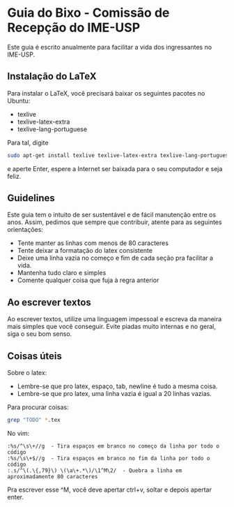 Guia do Bixo - Comissão de Recepção do IME-USP
==============================================

Este guia é escrito anualmente para facilitar a vida dos ingressantes no
IME-USP.

## Instalação do LaTeX

Para instalar o LaTeX, você precisará baixar os seguintes pacotes no Ubuntu:

- texlive
- texlive-latex-extra
- texlive-lang-portuguese

Para tal, digite
```bash
sudo apt-get install texlive texlive-latex-extra texlive-lang-portuguese
```
e aperte Enter, espere a Internet ser baixada para o seu computador e seja
feliz.

## Guidelines

Este guia tem o intuito de ser sustentável e de fácil manutenção entre os
anos. Assim, pedimos que sempre que contribuir, atente para as seguintes
orientações:

- Tente manter as linhas com menos de 80 caracteres
- Tente deixar a formatação do latex consistente
- Deixe uma linha vazia no começo e fim de cada seção pra facilitar a vida.
- Mantenha tudo claro e simples
- Comente qualquer coisa que fuja à regra anterior

## Ao escrever textos

Ao escrever textos, utilize uma linguagem impessoal e escreva da maneira mais
simples que você conseguir. Evite piadas muito internas e no geral, siga o 
seu bom senso.


## Coisas úteis

Sobre o latex:

- Lembre-se que pro latex, espaço, tab, newline é tudo a mesma coisa.
- Lembre-se que pro latex, uma linha vazia é igual a 20 linhas vazias.

Para procurar coisas:

```bash
grep "TODO" *.tex
```
    
No vim:

```vim
:%s/^\s\+//g  - Tira espaços em branco no começo da linha por todo o código
:%s/\s\+$//g  - Tira espaços em branco no fim da linha por todo o código
:.s/^\(.\{,79}\) \(\a\+.*\)/\1^M\2/  - Quebra a linha em aproximadamente 80 caracteres    
```

Pra escrever esse ^M, você deve apertar ctrl+v, soltar e depois apertar enter.
